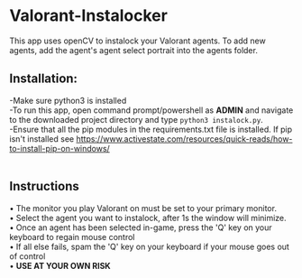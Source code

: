 # Valorant-Instalocker

This app uses openCV to instalock your Valorant agents. To add new agents, add the agent's agent select portrait into the agents folder.

## Installation:
-Make sure python3 is installed <br>
-To run this app, open command prompt/powershell as __ADMIN__ and navigate to the downloaded project directory and type ```python3 instalock.py```. <br>
-Ensure that all the pip modules in the requirements.txt file is installed. If pip isn't installed see https://www.activestate.com/resources/quick-reads/how-to-install-pip-on-windows/
<br>
<br>
## Instructions
• The monitor you play Valorant on must be set to your primary monitor. <br>
• Select the agent you want to instalock, after 1s the window will minimize. <br>
• Once an agent has been selected in-game, press the 'Q' key on your keyboard to regain mouse control <br>
• If all else fails, spam the 'Q' key on your keyboard if your mouse goes out of control <br>
• __USE AT YOUR OWN RISK__ <br>
